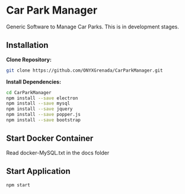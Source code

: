 # Car Park Manager
Generic Software to Manage Car Parks. This is in development stages.

## Installation

**Clone Repository:**
```bash
git clone https://github.com/ONYXGrenada/CarParkManager.git
```

**Install Dependencies:**
```bash
cd CarParkManager
npm install --save electron
npm install --save mysql
npm install --save jquery
npm install --save popper.js
npm install --save bootstrap
```

## Start Docker Container
Read docker-MySQL.txt in the docs folder

## Start Application
```bash
npm start
```
